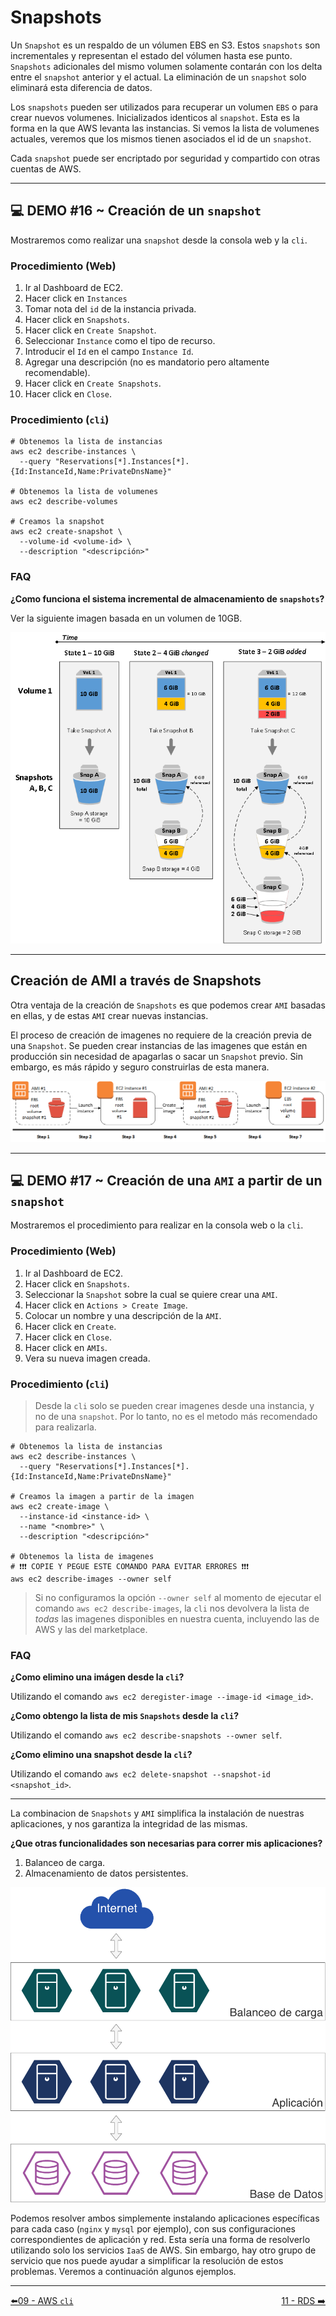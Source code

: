 # Snapshots

Un `Snapshot` es un respaldo de un vólumen EBS en S3. Estos `snapshots` son incrementales y representan el estado del vólumen hasta ese punto. `Snapshots` adicionales del mismo volumen solamente contarán con los delta entre el `snapshot` anterior y el actual. La eliminación de un `snapshot` solo eliminará esta diferencia de datos.

Los `snapshots` pueden ser utilizados para recuperar un volumen `EBS` o para crear nuevos volumenes. Inicializados identicos al `snapshot`. Esta es la forma en la que AWS levanta las instancias. Si vemos la lista de volumenes actuales, veremos que los mismos tienen asociados el id de un `snapshot`.

Cada `snapshot` puede ser encriptado por seguridad y compartido con otras cuentas de AWS.

---

## 💻 DEMO #16 ~ Creación de un `snapshot` <a name="demo013"></a>

Mostraremos como realizar una `snapshot` desde la consola web y la `cli`.

### Procedimiento (Web)

1. Ir al Dashboard de EC2.
2. Hacer click en `Instances`
3. Tomar nota del `id` de la instancia privada.
4. Hacer click en `Snapshots`.
5. Hacer click en `Create Snapshot`.
6. Seleccionar `Instance` como el tipo de recurso.
7. Introducir el `Id` en el campo `Instance Id`.
7. Agregar una descripción (no es mandatorio pero altamente recomendable).
8. Hacer click en `Create Snapshots`.
9. Hacer click en `Close`.

### Procedimiento (`cli`)

```
# Obtenemos la lista de instancias
aws ec2 describe-instances \
  --query "Reservations[*].Instances[*].{Id:InstanceId,Name:PrivateDnsName}"

# Obtenemos la lista de volumenes
aws ec2 describe-volumes

# Creamos la snapshot
aws ec2 create-snapshot \
  --volume-id <volume-id> \
  --description "<descripción>"
```

### FAQ

**¿Como funciona el sistema incremental de almacenamiento de `snapshots`?**

Ver la siguiente imagen basada en un volumen de 10GB.

![Snapshots](../imagenes/016.png)

---

## Creación de AMI a través de Snapshots

Otra ventaja de la creación de `Snapshots` es que podemos crear `AMI` basadas en ellas, y de estas `AMI` crear nuevas instancias.

El proceso de creación de imagenes no requiere de la creación previa de una `Snapshot`. Se pueden crear instancias de las imagenes que están en producción sin necesidad de apagarlas o sacar un `Snapshot` previo. Sin embargo, es más rápido y seguro construirlas de esta manera.

![Proceso de creación de AMI](../imagenes/017.png)

---

## 💻 DEMO #17 ~ Creación de una `AMI` a partir de un `snapshot` <a name="demo002"></a>

Mostraremos el procedimiento para realizar en la consola web o la `cli`.

### Procedimiento (Web)

1. Ir al Dashboard de EC2.
2. Hacer click en `Snapshots`.
3. Seleccionar la `Snapshot` sobre la cual se quiere crear una `AMI`.
4. Hacer click en `Actions > Create Image`.
6. Colocar un nombre y una descripción de la `AMI`.
7. Hacer click en `Create`.
8. Hacer click en `Close`.
9. Hacer click en `AMIs`.
10. Vera su nueva imagen creada.

### Procedimiento (`cli`)

> Desde la `cli` solo se pueden crear imagenes desde una instancia, y no de una `snapshot`. Por lo tanto, no es el metodo más recomendado para realizarla.

```
# Obtenemos la lista de instancias
aws ec2 describe-instances \
  --query "Reservations[*].Instances[*].{Id:InstanceId,Name:PrivateDnsName}"

# Creamos la imagen a partir de la imagen
aws ec2 create-image \
  --instance-id <instance-id> \
  --name "<nombre>" \
  --description "<descripción>"

# Obtenemos la lista de imagenes
# ❗❗️❗️ COPIE Y PEGUE ESTE COMANDO PARA EVITAR ERRORES ❗❗️❗️
aws ec2 describe-images --owner self
```

>Si no configuramos la opción `--owner self` al momento de ejecutar el comando `aws ec2 describe-images`, la `cli` nos devolvera la lista de _todas_ las imagenes disponibles en nuestra cuenta, incluyendo las de AWS y las del marketplace.

### FAQ

**¿Como elimino una imágen desde la `cli`?**

Utilizando el comando `aws ec2 deregister-image --image-id <image_id>`.

**¿Como obtengo la lista de mis `Snapshots` desde la `cli`?**

Utilizando el comando `aws ec2 describe-snapshots --owner self`.

**¿Como elimino una snapshot desde la `cli`?**

Utilizando el comando `aws ec2 delete-snapshot --snapshot-id <snapshot_id>`.

---

La combinacion de `Snapshots` y `AMI` simplifica la instalación de nuestras aplicaciones, y nos garantiza la integridad de las mismas.

**¿Que otras funcionalidades son necesarias para correr mis aplicaciones?**

1. Balanceo de carga.
2. Almacenamiento de datos persistentes.

![Aplicación](../imagenes/018.png)

Podemos resolver ambos simplemente instalando aplicaciones específicas  para cada caso (`nginx` y `mysql` por ejemplo), con sus configuraciones correspondientes de aplicación y red. Esta sería una forma de resolverlo utilizando solo los servicios `IaaS` de AWS. Sin embargo, hay otro grupo de servicio que nos puede ayudar a simplificar la resolución de estos problemas. Veremos a continuación algunos ejemplos.

---
<div style="width: 100%">
  <div style="float: left"><a href="../guias/09_aws_cli.md">⬅️09 - AWS <code>cli</code></a></div>
  <div style="float: right"><a href="../guias/11_rds.md">11 - RDS ➡️</a></div>
</div>